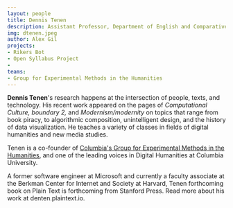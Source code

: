 ```yaml
---
layout: people
title: Dennis Tenen	
description: Assistant Professor, Department of English and Comparative Literature
img: dtenen.jpeg
author: Alex Gil
projects:
- Rikers Bot
- Open Syllabus Project
- 
teams:
- Group for Experimental Methods in the Humanities
---
```


<strong>Dennis Tenen</strong>'s research happens at the intersection of people, texts, and technology. His recent work appeared on the pages of <em>Computational Culture, boundary 2,</em> and <em>Modernism/modernity</em> on topics that range from book piracy, to algorithmic composition, unintelligent design, and the history of data visualization. He teaches a variety of classes in fields of digital humanities and new media studies.

Tenen is a co-founder of <a href="http://xpmethod.plaintext.in/">Columbia's Group for Experimental Methods in the Humanities</a>, and one of the leading voices in Digital Humanities at Columbia University.

A former software engineer at Microsoft and currently a faculty associate at the Berkman Center for Internet and Society at Harvard, Tenen forthcoming book on Plain Text is forthcoming from Stanford Press. Read more about his work at denten.plaintext.io.